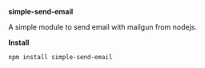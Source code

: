 **simple-send-email**

A simple module to send email with mailgun from nodejs.

**Install**

`npm install simple-send-email`